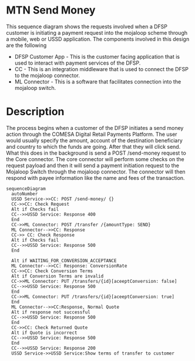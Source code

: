 # MTN Send Money
This sequence diagram shows the requests involved when a DFSP customer is initiating a payment request into the mojaloop scheme through a mobile, web or USSD application. The components involved in this design are the following

- DFSP Customer App - This is the customer facing application that is used to interact with payment services of the DFSP.
- CC - This is an integration middleware that is used to connect the DFSP to the mojaloop connector.
- ML Connector - This is a software that facilitates connection into the mojaloop switch.

# Description
The process begins when a customer of the DFSP initiates a send money action through the COMESA Digital Retail Payments Platform. The user would usually specify the amount, account of the destination beneficiary and country to which the funds are going. After that they will click send. What this does in the background is send a POST /send-money request to the Core connector. The core connector will perform some checks on the request payload and then it will send a payment initiation request to the Mojaloop Switch through the mojaloop connector. The connector will then respond with payee information like the name and fees of the transaction.

```mermaid
sequenceDiagram
  autoNumber
  USSD Service->>CC: POST /send-money/ {}
  CC->>CC: Check Request
  Alt if Checks fail
  CC-->>USSD Service: Response 400
  End
  CC->>ML Connector: POST /transfer /{amountType: SEND}
  ML Connector-->>CC: Response
  CC->> CC: Check Response
  Alt if Checks fail
  CC-->>USSD Service: Response 500
  End

  Alt if WAITING_FOR_CONVERSION_ACCEPTANCE
  ML Connector-->>CC: Response: ConversionRate
  CC->>CC: Check Conversion Terms
  Alt if Conversion Terms are invalid
  CC->>ML Connector: PUT /transfers/{id}[aceeptConversion: false]
  CC-->>USSD Service: Response 500
  End
  CC->>ML Connector: PUT /transfers/{id}[aceeptConversion: true]
  End
  ML Connector-->>CC:Response, Normal Quote
  Alt if response not successful
  CC-->>USSD Service: Response 500
  End
  CC->>CC: Check Returned Quote
  Alt if Quote is incorrect
  CC-->>USSD Service: Response 500
  End
  CC-->>USSD Service: Response 200
  USSD Service->>USSD Service:Show terms of transfer to customer
```
